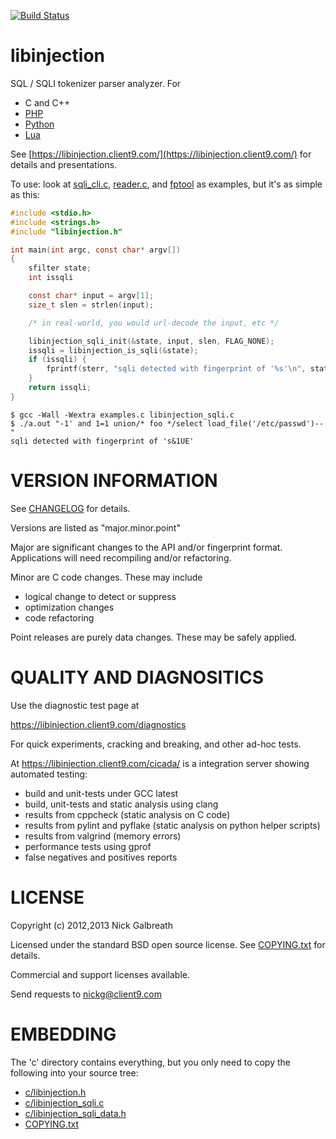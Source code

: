 [![Build Status](https://travis-ci.org/client9/libinjection.svg?branch=master)](https://travis-ci.org/client9/libinjection)

libinjection
============

SQL / SQLI tokenizer parser analyzer. For

* C and C++
* [PHP](https://libinjection.client9.com/doc-sqli-php)
* [Python](https://libinjection.client9.com/doc-sqli-python)
* [Lua](https://github.com/client9/libinjection/tree/master/lua)

See
[https://libinjection.client9.com/](https://libinjection.client9.com/)
for details and presentations.

To use:
look at [sqli_cli.c](https://github.com/client9/libinjection/blob/master/c/sqli_cli.c), [reader.c](https://github.com/client9/libinjection/blob/master/c/reader.c), and [fptool](https://github.com/client9/libinjection/blob/master/c/fptool.c)  as examples, but it's as simple as this:

```c
#include <stdio.h>
#include <strings.h>
#include "libinjection.h"

int main(int argc, const char* argv[])
{
    sfilter state;
    int issqli

    const char* input = argv[1];
    size_t slen = strlen(input);

    /* in real-world, you would url-decode the input, etc */

    libinjection_sqli_init(&state, input, slen, FLAG_NONE);
    issqli = libinjection_is_sqli(&state);
    if (issqli) {
        fprintf(sterr, "sqli detected with fingerprint of '%s'\n", state.pat);
    }
    return issqli;
}
```

```
$ gcc -Wall -Wextra examples.c libinjection_sqli.c
$ ./a.out "-1' and 1=1 union/* foo */select load_file('/etc/passwd')--"
sqli detected with fingerprint of 's&1UE'
```

VERSION INFORMATION
===================

See [CHANGELOG](/CHANGELOG.md) for details.

Versions are listed as "major.minor.point"

Major are significant changes to the API and/or fingerprint format.
Applications will need recompiling and/or refactoring.

Minor are C code changes.  These may include
 * logical change to detect or suppress
 * optimization changes
 * code refactoring

Point releases are purely data changes.  These may be safely applied.

QUALITY AND DIAGNOSITICS
========================

Use the diagnostic test page at

https://libinjection.client9.com/diagnostics

For quick experiments, cracking and breaking, and other ad-hoc tests.

At https://libinjection.client9.com/cicada/ is a integration server showing automated testing:

* build and unit-tests under GCC latest
* build, unit-tests and static analysis using clang
* results from cppcheck (static analysis on C code)
* results from pylint and pyflake (static analysis on python helper scripts)
* results from valgrind (memory errors)
* performance tests using gprof
* false negatives and positives reports

LICENSE
=============

Copyright (c) 2012,2013 Nick Galbreath

Licensed under the standard BSD open source license.  See [COPYING.txt](/COPYING.txt) for details.

Commercial and support licenses available.

Send requests to nickg@client9.com


EMBEDDING
=============

The 'c' directory contains everything, but you only need to copy the following
into your source tree:

* [c/libinjection.h](https://github.com/client9/libinjection/blob/master/c/libinjection.h)
* [c/libinjection_sqli.c](https://github.com/client9/libinjection/blob/master/c/libinjection_sqli.c)
* [c/libinjection_sqli_data.h](https://github.com/client9/libinjection/blob/master/c/libinjection_sqli_data.h)
* [COPYING.txt](https://github.com/client9/libinjection/blob/master/COPYING.txt)

